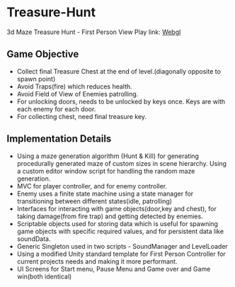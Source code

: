 # Treasure-Hunt
3d Maze Treasure Hunt - First Person View
Play link: [Webgl](https://devlovex.itch.io/treasure-hunt)


## Game Objective
- Collect final Treasure Chest at the end of level.(diagonally opposite to spawn point)
- Avoid Traps(fire) which reduces health.
- Avoid Field of View of Enemies patrolling.
- For unlocking doors, needs to be unlocked by keys once. Keys are  with each enemy for each door.
- For collecting chest, need final treasure key.

## Implementation Details

  - Using a maze generation algorithm (Hunt & Kill) for generating procedurally generated maze of custom sizes in scene hierarchy. Using a custom editor window script for handling the random maze generation.
  - MVC for player controller, and for enemy controller.
  - Enemy uses a finite state machine using a state manager for transitioning between different states(idle, patrolling)
  - Interfaces for interacting with game objects(door,key and chest), for taking damage(from fire trap) and getting detected by enemies.
  - Scriptable objects used for storing data which is useful for spawning game objects with specific required values, and for persistent data like soundData.
  - Generic Singleton used in two scripts - SoundManager and LevelLoader
  - Using a modified Unity standard template for First Person Controller for current projects needs and making it more performant.
  - UI Screens for Start menu, Pause Menu and Game over and Game win(both identical)
